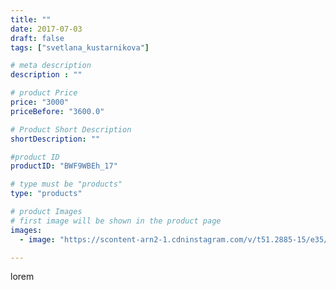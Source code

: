 ```yaml
---
title: ""
date: 2017-07-03
draft: false
tags: ["svetlana_kustarnikova"]

# meta description
description : ""

# product Price
price: "3000"
priceBefore: "3600.0"

# Product Short Description
shortDescription: ""

#product ID
productID: "BWF9WBEh_17"

# type must be "products"
type: "products"

# product Images
# first image will be shown in the product page
images:
  - image: "https://scontent-arn2-1.cdninstagram.com/v/t51.2885-15/e35/19535154_330379190735614_6392233241482362880_n.jpg?se=7&tp=1&_nc_ht=scontent-arn2-1.cdninstagram.com&_nc_cat=110&_nc_ohc=VW7CZxu4XYQAX8KCfzN&ccb=7-4&oh=77371cbc246610a759414b4eebdf238e&oe=60814320&ig_cache_key=MTU1MDkxNTQ0MDUxNDQzMjM3OQ%3D%3D.2-ccb7-4"

---
```

lorem
